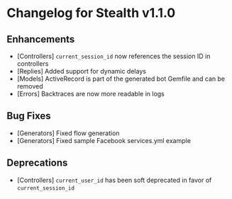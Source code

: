 # Changelog for Stealth v1.1.0

## Enhancements

* [Controllers] `current_session_id` now references the session ID in controllers
* [Replies] Added support for dynamic delays
* [Models] ActiveRecord is part of the generated bot Gemfile and can be removed
* [Errors] Backtraces are now more readable in logs

## Bug Fixes

* [Generators] Fixed flow generation
* [Generators] Fixed sample Facebook services.yml example

## Deprecations

* [Controllers] `current_user_id` has been soft deprecated in favor of `current_session_id`
